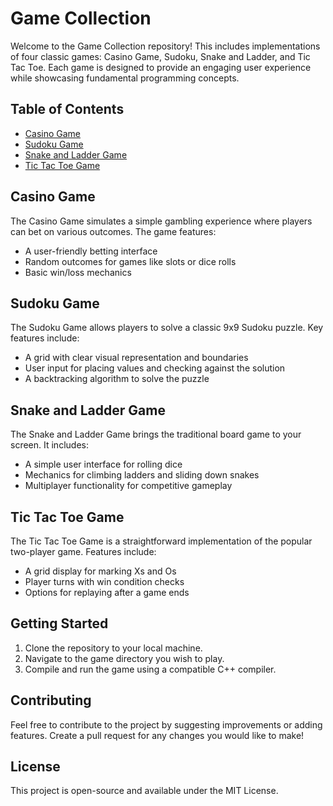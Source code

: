 
# Game Collection

Welcome to the Game Collection repository! This includes implementations of four classic games: Casino Game, Sudoku, Snake and Ladder, and Tic Tac Toe. Each game is designed to provide an engaging user experience while showcasing fundamental programming concepts.

## Table of Contents
- [Casino Game](#casino-game)
- [Sudoku Game](#sudoku-game)
- [Snake and Ladder Game](#snake-and-ladder-game)
- [Tic Tac Toe Game](#tic-tac-toe-game)

## Casino Game

The Casino Game simulates a simple gambling experience where players can bet on various outcomes. The game features:
- A user-friendly betting interface
- Random outcomes for games like slots or dice rolls
- Basic win/loss mechanics

## Sudoku Game

The Sudoku Game allows players to solve a classic 9x9 Sudoku puzzle. Key features include:
- A grid with clear visual representation and boundaries
- User input for placing values and checking against the solution
- A backtracking algorithm to solve the puzzle

## Snake and Ladder Game

The Snake and Ladder Game brings the traditional board game to your screen. It includes:
- A simple user interface for rolling dice
- Mechanics for climbing ladders and sliding down snakes
- Multiplayer functionality for competitive gameplay

## Tic Tac Toe Game

The Tic Tac Toe Game is a straightforward implementation of the popular two-player game. Features include:
- A grid display for marking Xs and Os
- Player turns with win condition checks
- Options for replaying after a game ends

## Getting Started

1. Clone the repository to your local machine.
2. Navigate to the game directory you wish to play.
3. Compile and run the game using a compatible C++ compiler.

## Contributing

Feel free to contribute to the project by suggesting improvements or adding features. Create a pull request for any changes you would like to make!

## License

This project is open-source and available under the MIT License.
